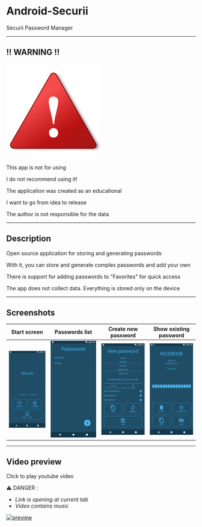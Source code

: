 # Android-Securii

Securii Password Manager

----

## !! WARNING !!

<img src="https://github.com/andybeardness/Android-Securii/blob/main/imgs/warning.png" height="250">

This app is not for using

I do not recommend using it!

The application was created as an educational

I want to go from idea to release

The author is not responsible for the data

----

## Description

Open source application for storing and generating passwords

With it, you can store and generate complex passwords and add your own

There is support for adding passwords to "Favorites" for quick access

The app does not collect data. Everything is stored only on the device

----

## Screenshots

| Start screen  | Passwords list | Create new password | Show existing password |
| :-------------: | :-------------: | :-------------: | :-------------: |
| ![Start screen](https://github.com/andybeardness/Android-Securii/blob/main/imgs/s1.png)  | ![Start screen](https://github.com/andybeardness/Android-Securii/blob/main/imgs/s4.png)  | ![Start screen](https://github.com/andybeardness/Android-Securii/blob/main/imgs/s3.png)  | ![Start screen](https://github.com/andybeardness/Android-Securii/blob/main/imgs/s2.png)  |

----

## Video preview

Click to play youtube video

⚠️ DANGER :

- _Link is opening at current tab_ 
- _Video contains music_

[![preview](https://img.youtube.com/vi/EzXtsDDeiFM/0.jpg)](https://www.youtube.com/watch?v=EzXtsDDeiFM "https://raw.githubusercontent.com/andybeardness/Android-Securii/main/imgs/MyCollages.png")
